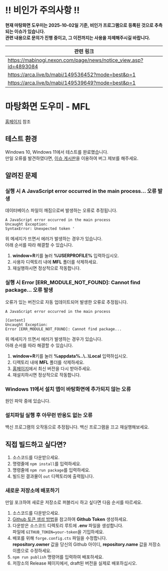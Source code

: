 # !! 비인가 주의사항 !!

**현재 마탕화면 도우미는 2025-10-02일 기준, 비인가 프로그램으로 등록된 것으로 추측되는 이슈가 있습니다.  
관련 내용으로 문의가 진행 중이고, 그 이전까지는 사용을 자제해주시길 바랍니다.**

|관련 링크|
|---|
|https://mabinogi.nexon.com/page/news/notice_view.asp?id=4893084|
|https://arca.live/b/mabi/149536452?mode=best&p=1|
|https://arca.live/b/mabi/149539649?mode=best&p=1|


# 마탕화면 도우미 - MFL

[홈페이지](https://mfl.izure.org) 참조

## 테스트 환경

Windows 10, Windows 11에서 테스트를 완료했습니다.  
만일 오류를 발견하였다면, [이슈 게시판](https://github.com/izure1/mabinogi-foreground-limter/issues)을 이용하여 버그 제보를 해주세요.

## 알려진 문제

### 실행 시 **A JavaScript error occurred in the main process...** 오류 발생

데이터베이스 파일이 깨짐으로써 발생하는 오류로 추정됩니다.

```text
A JavaScript error occurred in the main process
Uncaught Exception:
SyntaxError: Unexpected token '
```

위 메세지가 뜨면서 에러가 발생하는 경우가 있습니다.  
아래 순서를 따라 해결할 수 있습니다.

1. **window+R**키를 눌러 **%USERPROFILE%** 입력하십시오.
1. 사용자 디렉토리 내에 **MFL** 폴더를 삭제하세요.
1. 재실행하시면 정상적으로 작동합니다.

### 실행 시 **Error [ERR_MODULE_NOT_FOUND]: Cannot find package...** 오류 발생

오류가 있는 버전으로 자동 업데이트되어 발생한 오류로 추정됩니다.

```text
A JavaScript error occurred in the main process

[Content]
Uncaught Exception:
Error [ERR_MODULE_NOT_FOUND]: Cannot find package...
```

위 메세지가 뜨면서 에러가 발생하는 경우가 있습니다.  
아래 순서를 따라 해결할 수 있습니다.

1. **window+R**키를 눌러 **%appdata%..\\..\\Local** 입력하십시오.
1. 디렉토리 내에 **MFL** 폴더를 삭제하세요.
1. [홈페이지](https://mfl.izure.org)에서 최신 버전을 다시 받아주세요.
1. 재설치하시면 정상적으로 작동합니다.

### Windows 11에서 설치 앱이 바탕화면에 추가되지 않는 오류

원인 파악 중에 있습니다.

### 설치파일 실행 후 아무런 반응도 없는 오류

백신 프로그램의 오작동으로 추정됩니다. 백신 프로그램을 끄고 재실행해보세요.

## 직접 빌드하고 싶다면?

1. 소스코드를 다운받으세요.
1. 명령줄에 `npm install`를 입력하세요.
1. 명령줄에 `npm run package`를 입력하세요.
1. 빌드된 결과물이 `out` 디렉토리에 출력됩니다.

### 새로운 저장소에 배포하기

만일 포크하여 새로운 저장소로 퍼블리시 하고 싶다면 다음 순서를 따르세요.

1. 소스코드를 다운받으세요.
1. [Github 토큰 생성 방법](https://www.electronjs.org/docs/latest/tutorial/tutorial-publishing-updating)을 참고하여 **Github Token** 생성하세요.
1. 다운받은 소스코드 디렉토리 루트에 **.env** 파일을 생성합니다.  
파일에 `GITHUB_TOKEN=your-token`을 기입하세요.  
1. 배포를 위해 `forge.config.cts` 파일을 수정합니다.  
**repository.owner** 값을 당신의 Github 아이디, **repository.name** 값을 저장소 이름으로 수정하세요.
1. `npm run publish` 명령어를 입력하여 배포하세요.
1. 저장소의 Release 페이지에서, draft된 버전을 실제로 배포하십시오.

